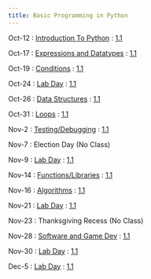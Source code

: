 ```yaml
---
title: Basic Programming in Python
---
```


Oct-12
: [Introduction To Python](#)
  : [1.1](#)

Oct-17
: [Expressions and Datatypes](#)
  : [1.1](#)

Oct-19
: [Conditions](#)
  : [1.1](#)

Oct-24
: [Lab Day](#)
  : [1.1](#)

Oct-26
: [Data Structures](#)
  : [1.1](#)

Oct-31
: [Loops](#)
  : [1.1](#)

Nov-2
: [Testing/Debugging](#)
  : [1.1](#)

Nov-7
: Election Day (No Class)

Nov-9
: [Lab Day](#)
  : [1.1](#)

Nov-14
: [Functions/Libraries](#)
  : [1.1](#)

Nov-16
: [Algorithms](#)
  : [1.1](#)

Nov-21
: [Lab Day](#)
  : [1.1](#)

Nov-23
: Thanksgiving Recess (No Class)

Nov-28
: [Software and Game Dev](#)
  : [1.1](#)

Nov-30
: [Lab Day](#)
  : [1.1](#)

Dec-5
: [Lab Day](#)
  : [1.1](#)